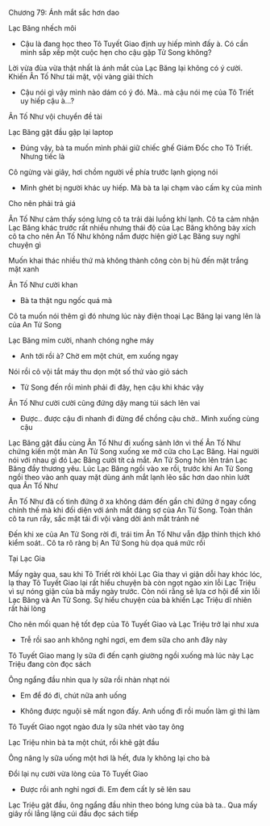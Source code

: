 




Chương 79: Ánh mắt sắc hơn dao

Lạc Băng nhếch môi

- Cậu là đang học theo Tô Tuyết Giao định uy hiếp mình đấy à. Có cần mình sắp xếp một cuộc hẹn cho cậu gặp Tử Song không?

Lời vừa đùa vừa thật nhất là ánh mắt của Lạc Băng lại không có ý cười. Khiến Ân Tố Như tái mặt, vội vàng giải thích

- Cậu nói gì vậy mình nào dám có ý đó. Mà.. mà cậu nói mẹ của Tô Triết uy hiếp cậu à...?

Ân Tố Như vội chuyển đề tài

Lạc Băng gật đầu gập lại laptop

- Đúng vậy, bà ta muốn mình phải giữ chiếc ghế Giám Đốc cho Tô Triết. Nhưng tiếc là

Cô ngừng vài giây, hơi chồm người về phía trước lạnh giọng nói


- Mình ghét bị người khác uy hiếp. Mà bà ta lại chạm vào cấm kỵ của mình

Cho nên phải trả giá

Ân Tố Như cảm thấy sóng lưng cô ta trải dài luồng khí lạnh. Cô ta cảm nhận Lạc Băng khác trước rất nhiều nhưng thái độ của Lạc Băng không bày xích cô ta cho nên Ân Tố Như không nắm được hiện giờ Lạc Băng suy nghĩ chuyện gì

Muốn khai thác nhiều thứ mà không thành công còn bị hù đến mặt trắng mặt xanh

Ân Tố Như cười khan

- Bà ta thật ngu ngốc quá mà

Cô ta muốn nói thêm gì đó nhưng lúc này điện thoại Lạc Băng lại vang lên là của An Tử Song

Lạc Băng mỉm cười, nhanh chóng nghe máy

- Anh tới rồi à? Chờ em một chút, em xuống ngay

Nói rồi cô vội tắt máy thu dọn một số thứ vào giỏ sách

- Tử Song đến rồi mình phải đi đây, hẹn cậu khi khác vậy

Ân Tố Như cười cười cũng đứng dậy mang túi sách lên vai


- Được.. được cậu đi nhanh đi đừng để chồng cậu chờ.. Mình xuống cùng cậu

Lạc Băng gật đầu cùng Ân Tố Như đi xuống sảnh lớn vì thế Ân Tố Như chứng kiến một màn An Tử Song xuống xe mở cửa cho Lạc Băng. Hai người nói với nhau gì đó Lạc Băng cười tít cả mắt. An Tử Song hôn lên trán Lạc Băng đầy thương yêu. Lúc Lạc Băng ngồi vào xe rồi, trước khi An Tử Song ngồi theo vào anh quay mặt dùng ánh mắt lạnh lẽo sắc hơn dao nhìn lướt qua Ân Tố Như

Ân Tố Như đã cố tình đứng ở xa không dám đến gần chỉ đứng ở ngay cổng chính thế mà khi đối diện với ánh mắt đáng sợ của An Tử Song. Toàn thân cô ta run rẩy, sắc mặt tái đi vội vàng dời ánh mắt tránh né

Đến khi xe của An Tử Song rời đi, trái tim Ân Tố Như vẫn đập thình thịch khó kiểm soát.. Cô ta rõ ràng bị An Tử Song hù dọa quá mức rồi



Tại Lạc Gia

Mấy ngày qua, sau khi Tô Triết rời khỏi Lạc Gia thay vì giận dỗi hay khóc lóc, lạ thay Tô Tuyết Giao lại rất hiểu chuyện bà còn ngọt ngào xin lỗi Lạc Triệu vì sự nóng giận của bà mấy ngày trước. Còn nói rằng sẽ lựa cơ hội để xin lỗi Lạc Băng và An Tử Song. Sự hiểu chuyện của bà khiến Lạc Triệu dĩ nhiên rất hài lòng

Cho nên mối quan hệ tốt đẹp của Tô Tuyết Giao và Lạc Triệu trở lại như xưa

- Trễ rồi sao anh không nghỉ ngơi, em đem sữa cho anh đây này

Tô Tuyết Giao mang ly sữa đi đến cạnh giường ngồi xuống mà lúc này Lạc Triệu đang còn đọc sách

Ông ngẩng đầu nhìn qua ly sữa rồi nhàn nhạt nói

- Em để đó đi, chút nữa anh uống

- Không được nguội sẽ mất ngon đấy. Anh uống đi rồi muốn làm gì thì làm

Tô Tuyết Giao ngọt ngào đưa ly sữa nhét vào tay ông

Lạc Triệu nhìn bà ta một chút, rồi khẽ gật đầu

Ông nâng ly sữa uống một hơi là hết, đưa ly không lại cho bà

Đổi lại nụ cười vừa lòng của Tô Tuyết Giao

- Được rồi anh nghỉ ngơi đi. Em đem cất ly sẽ lên sau

Lạc Triệu gật đầu, ông ngẩng đầu nhìn theo bóng lưng của bà ta.. Qua mấy giây rồi lẳng lặng cúi đầu đọc sách tiếp




